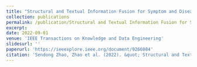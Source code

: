 ```yaml
---
title: "Structural and Textual Information Fusion for Symptom and Disease Representation Learning"
collection: publications
permalink: /publication/Structural and Textual Information Fusion for Symptom and Disease Representation Learning
excerpt: 
date: 2022-09-01
venue: 'IEEE Transactions on Knowledge and Data Engineering'
slidesurl: ''
paperurl: 'https://ieeexplore.ieee.org/document/9266084'
citation: 'Sendong Zhao, Zhao et al. (2022). &quot; Structural and Textual Information Fusion for Symptom and Disease Representation Learning.&quot; <i>IEEE Transactions on Knowledge and Data Engineering</i>. 34(9).'
---
```

